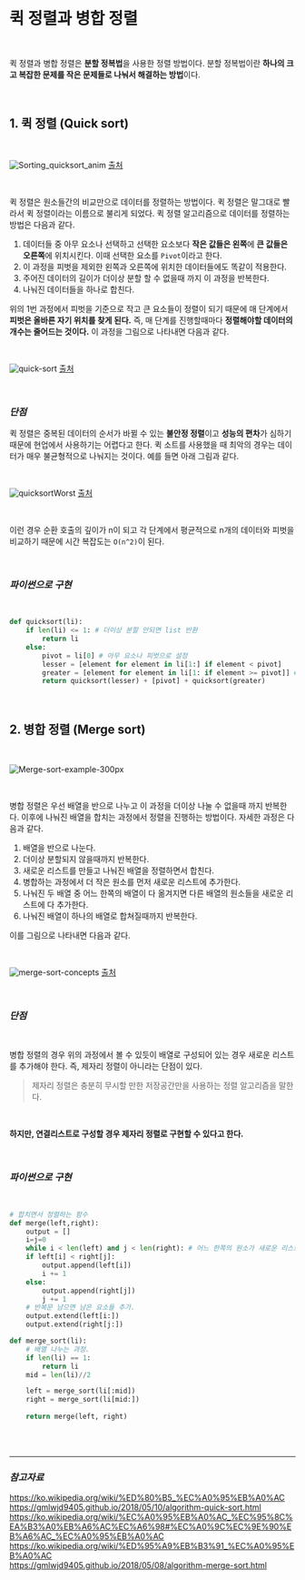 # **퀵 정렬과 병합 정렬**

<br>

퀵 정렬과 병합 정렬은 **분할 정복법**을 사용한 정렬 방법이다. 분할 정복법이란 **하나의 크고 복잡한 문제를 작은 문제들로 나눠서 해결하는 방법**이다. 

<br>

## **1. 퀵 정렬 (Quick sort)**

<br>

![Sorting_quicksort_anim](https://user-images.githubusercontent.com/89771322/151827814-8c6d8fb9-85b6-479b-94aa-d307dc77a57c.gif)
[출처](https://ko.wikipedia.org/wiki/%ED%80%B5_%EC%A0%95%EB%A0%AC)

<br>

퀵 정렬은 원소들간의 비교만으로 데이터를 정렬하는 방법이다. 퀵 정렬은 말그대로 빨라서 퀵 정렬이라는 이름으로 불리게 되었다. 퀵 정렬 알고리즘으로 데이터를 정렬하는 방법은 다음과 같다.

1. 데이터들 중 아무 요소나 선택하고 선택한 요소보다 **작은 값들은 왼쪽**에 **큰 값들은 오른쪽**에 위치시킨다. 이때 선택한 요소를 `Pivot`이라고 한다.
2. 이 과정을 피벗을 제외한 왼쪽과 오른쪽에 위치한 데이터들에도 똑같이 적용한다.
3. 주어진 데이터의 길이가 더이상 분할 할 수 없을때 까지 이 과정을 반복한다.
4. 나눠진 데이터들을 하나로 합친다.

위의 1번 과정에서 피벗을 기준으로 작고 큰 요소들이 정렬이 되기 때문에 매 단계에서 **피벗은 올바른 자기 위치를 찾게 된다.** 즉, 매 단계를 진행할때마다 **정렬해야할 데이터의 개수는 줄어드는 것이다.** 이 과정을 그림으로 나타내면 다음과 같다.

<br>

![quick-sort](https://user-images.githubusercontent.com/89771322/151829148-0091d680-da62-48e3-b45d-e3176bb95767.png)
[출처](https://gmlwjd9405.github.io/2018/05/10/algorithm-quick-sort.html)

<br>

### ***단점***

퀵 정렬은 중복된 데이터의 순서가 바뀔 수 있는 **불안정 정렬**이고 **성능의 편차**가 심하기 때문에 현업에서 사용하기는 어렵다고 한다. 퀵 소트를 사용했을 때 최악의 경우는 데이터가 매우 불균형적으로 나눠지는 것이다. 예를 들면 아래 그림과 같다.

<br>

![quicksortWorst](https://user-images.githubusercontent.com/89771322/151830167-a55991e8-dc2c-4447-b944-b270f65280bd.png)
[출처](https://www.khanacademy.org/computing/computer-science/algorithms/quick-sort/a/analysis-of-quicksort)

<br>

이런 경우 순환 호출의 깊이가 n이 되고 각 단계에서 평균적으로 n개의 데이터와 피벗을 비교하기 때문에 시간 복잡도는 `O(n^2)`이 된다.

<br>

### ***파이썬으로 구현***

<br>

```python
def quicksort(li):
    if len(li) <= 1: # 더이상 분할 안되면 list 반환
        return li
    else:
        pivot = li[0] # 아무 요소나 피벗으로 설정
        lesser = [element for element in li[1:] if element < pivot]
        greater = [element for element in li[1: if element >= pivot]] # 구현시 중복값을 어디로 보낼지 아무쪽이나 선택해야한다.
        return quicksort(lesser) + [pivot] + quicksort(greater)
```


<br>

## **2. 병합 정렬 (Merge sort)**

<br>

![Merge-sort-example-300px](https://user-images.githubusercontent.com/89771322/151832316-04454c75-725e-4962-9d9e-8c315afa6843.gif)

<br>

병합 정렬은 우선 배열을 반으로 나누고 이 과정을 더이상 나눌 수 없을때 까지 반복한다. 이후에 나눠진 배열을 합치는 과정에서 정렬을 진행하는 방법이다. 자세한 과정은 다음과 같다.

1. 배열을 반으로 나눈다.
2. 더이상 분할되지 않을때까지 반복한다.
3. 새로운 리스트를 만들고 나눠진 배열을 정렬하면서 합친다.
4. 병합하는 과정에서 더 작은 원소를 먼저 새로운 리스트에 추가한다.
5. 나눠진 두 배열 중 어느 한쪽의 배열이 다 옮겨지면 다른 배열의 원소들을 새로운 리스트에 다 추가한다.
6. 나눠진 배열이 하나의 배열로 합쳐질때까지 반복한다.

이를 그림으로 나타내면 다음과 같다.

<br>

![merge-sort-concepts](https://user-images.githubusercontent.com/89771322/151834083-e13062c5-57f4-40be-8154-0a006da5725c.png)
[출처](https://gmlwjd9405.github.io/2018/05/08/algorithm-merge-sort.html)

<br>

### ***단점***

<br>

병합 정렬의 경우 위의 과정에서 볼 수 있듯이 배열로 구성되어 있는 경우 새로운 리스트를 추가해야 한다. 즉, 제자리 정렬이 아니라는 단점이 있다.
> 제자리 정렬은 충분히 무시할 만한 저장공간만을 사용하는 정렬 알고리즘을 말한다.

<br>

**하지만, 연결리스트로 구성할 경우 제자리 정렬로 구현할 수 있다고 한다.**

<br>

### ***파이썬으로 구현***

<br>

```python
# 합치면서 정렬하는 함수
def merge(left,right):
    output = []
    i=j=0
    while i < len(left) and j < len(right): # 어느 한쪽의 원소가 새로운 리스트에 다 추가되면 반복 멈춤.
    if left[i] < right[j]:
        output.append(left[i])
        i += 1
    else:
        output.append(right[j])
        j += 1
    # 반복문 남으면 남은 요소들 추가.
    output.extend(left[i:])
    output.extend(right[j:])

def merge_sort(li):
    # 배열 나누는 과정.
    if len(li) == 1:
        return li
    mid = len(li)//2

    left = merge_sort(li[:mid])
    right = merge_sort(li[mid:])
    
    return merge(left, right)
```

<br>
<br>
<hr>

### *참고자료*
https://ko.wikipedia.org/wiki/%ED%80%B5_%EC%A0%95%EB%A0%AC <br>
https://gmlwjd9405.github.io/2018/05/10/algorithm-quick-sort.html <br>
https://ko.wikipedia.org/wiki/%EC%A0%95%EB%A0%AC_%EC%95%8C%EA%B3%A0%EB%A6%AC%EC%A6%98#%EC%A0%9C%EC%9E%90%EB%A6%AC_%EC%A0%95%EB%A0%AC <br>
https://ko.wikipedia.org/wiki/%ED%95%A9%EB%B3%91_%EC%A0%95%EB%A0%AC <br>
https://gmlwjd9405.github.io/2018/05/08/algorithm-merge-sort.html
